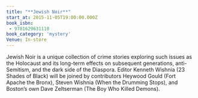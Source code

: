 ```yaml
---
title: "**Jewish Noir**"
start_at: 2015-11-05T19:00:00.000Z
book_isbn:
 - 9781629631110
book_category: 'mystery'
Venue: In-store
---
```


Jewish Noir is a unique collection of crime stories exploring such issues as the Holocaust and its long-term effects on subsequent generations, anti-Semitism, and the dark side of the Diaspora. Editor Kenneth Wishnia (23 Shades of Black) will be joined by contributors Heywood Gould (Fort Apache the Bronx), Steven Wishnia (When the Drumming Stops), and Boston’s own Dave Zeltserman (The Boy Who Killed Demons).

